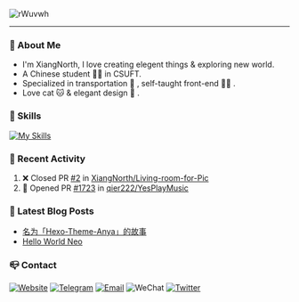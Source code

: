 ![rWuvwh](https://cdn.jsdelivr.net/gh/XiangNorth/Living-room-for-Pic@main/2022/07/rWuvwh.png)

---

### 🚀 About Me

- I'm XiangNorth, I love creating elegent things & exploring new world.
- A Chinese student 🧑‍🎓 in CSUFT.
- Specialized in transportation 🚅 , self-taught front-end 👨‍💻 .
- Love cat 🐱 & elegant design 🎨 .

### 🧰 Skills
[![My Skills](https://skillicons.dev/icons?i=ai,autocad,c,cpp,css,cloudflare,express,figma,git,github,html,java,js,jquery,kotlin,linux,md,materialui,mongodb,mysql,nextjs,nodejs,ps,react,sass,tailwind,ts,vercel,vscode,webpack&perline=10)](https://skillicons.dev)

### 🔖 Recent Activity

<!--START_SECTION:activity--> 
1. ❌ Closed PR [#2](https://github.com/XiangNorth/Living-room-for-Pic/pull/2) in [XiangNorth/Living-room-for-Pic](https://github.com/XiangNorth/Living-room-for-Pic)
2. 💪 Opened PR [#1723](https://github.com/qier222/YesPlayMusic/pull/1723) in [qier222/YesPlayMusic](https://github.com/qier222/YesPlayMusic)
<!--END_SECTION:activity-->

### 💫 Latest Blog Posts
<!-- BLOG-POST-LIST:START -->
- [名为「Hexo-Theme-Anya」的故事](https://xiangnorth.com/2022-07/the-story-of-anya)
- [Hello World Neo](https://xiangnorth.com/2001-07/hello-world-neo)
<!-- BLOG-POST-LIST:END -->

### 📪 Contact

[![Website](https://img.shields.io/badge/Blog-000000?style=for-the-badge&logo=About.me&logoColor=white)](https://xiangnorth.com)
[![Telegram](https://img.shields.io/badge/Telegram-2CA5E0?style=for-the-badge&logo=telegram&logoColor=white)](https://t.me/XiangNorth)
[![Email](https://img.shields.io/badge/Email-D14836?style=for-the-badge&logo=gmail&logoColor=white)](mailto:i@xiangnorth.com)
![WeChat](https://img.shields.io/badge/XiangNorth-07C160?style=for-the-badge&logo=wechat&logoColor=white)
[![Twitter](https://img.shields.io/badge/Twitter-1DA1F2?style=for-the-badge&logo=twitter&logoColor=white)](https://twitter.com/XiangNorth)
